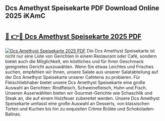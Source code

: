 ## Dcs Amethyst Speisekarte PDF Download Online 2025 iKAmC

# <h2><a href="http://gcd809.nevu.top/?p=Dcs+Amethyst+Speisekarte">🔗 👉🔴 Dcs Amethyst Speisekarte 2025 PDF</a></h2>

[![Dcs Amethyst Speisekarte 2025 PDF](https://i.imgur.com/dBaPXMq.png)](http://gcd809.nevu.top/?p=Dcs+Amethyst+Speisekarte)
Die Dcs Amethyst Speisekarte ist nicht nur eine Liste von Gerichten in einem Restaurant oder Café, sondern bietet auch die Möglichkeit, ein köstliches und für Ihren Geschmack geeignetes Gericht auszuwählen. Wenn Sie etwas Leichtes und Frisches suchen, empfehlen wir Ihnen, unsere Salate aus unserer Salatabteilung auf der Dcs Amethyst Speisekarte unserer Cafeteria zu probieren. Für Fleischliebhaber bietet unsere Dcs Amethyst Speisekarte eine große Auswahl an Gerichten: Rindfleisch, Schweinefleisch, Huhn und Fisch. Unseren Auserwählten bieten wir Gourmet-Gerichte wie Schaschlik und Steak an, die auf einem Holzfeuer zubereitet werden. Unsere Dcs Amethyst Speisekarte umfasst eine große Auswahl an Desserts, von klassischen Torten und Kuchen bis hin zu exquisiten Crème Brûlée und Schokoladen-Balinas.
